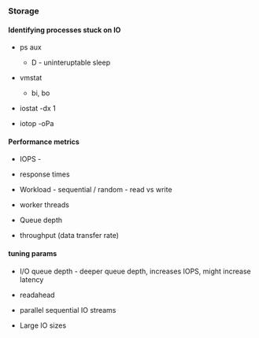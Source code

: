 ### Storage

#### Identifying processes stuck on IO

- ps aux
  
  - D - uninteruptable sleep

- vmstat 
  
  - bi, bo

- iostat -dx 1

- iotop -oPa

#### Performance metrics

- IOPS - 

- response times

- Workload - sequential / random - read vs write

- worker threads

- Queue depth

- throughput (data transfer rate)

#### tuning params

- I/O queue depth - deeper queue depth, increases IOPS, might increase latency

- readahead

- parallel sequential IO streams

- Large IO sizes
